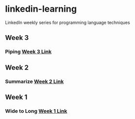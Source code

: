 # linkedin-learning
LinkedIn weekly series for programming language techniques

## Week 3
### Piping [Week 3 Link](https://github.com/Tgordon523/linkedin-learning/tree/main/Week3)

## Week 2
### Summarize [Week 2 Link](https://github.com/Tgordon523/linkedin-learning/tree/main/Week2)

## Week 1
### Wide to Long [Week 1 Link](https://github.com/Tgordon523/linkedin-learning/tree/main/Week1)
